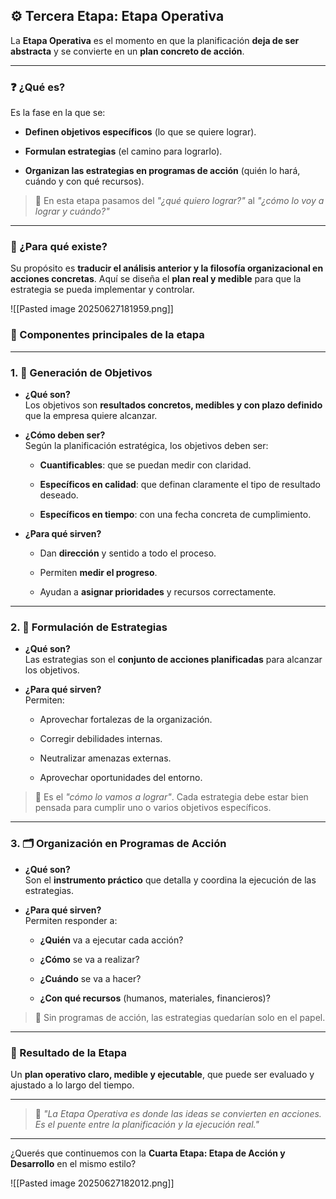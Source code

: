 ## ⚙️ Tercera Etapa: Etapa Operativa

La **Etapa Operativa** es el momento en que la planificación **deja de ser abstracta** y se convierte en un **plan concreto de acción**.

---

### ❓ ¿Qué es?

Es la fase en la que se:

- **Definen objetivos específicos** (lo que se quiere lograr).
    
- **Formulan estrategias** (el camino para lograrlo).
    
- **Organizan las estrategias en programas de acción** (quién lo hará, cuándo y con qué recursos).
    

> 📌 En esta etapa pasamos del _"¿qué quiero lograr?"_ al _"¿cómo lo voy a lograr y cuándo?"_

---

### 🎯 ¿Para qué existe?

Su propósito es **traducir el análisis anterior y la filosofía organizacional en acciones concretas**. Aquí se diseña el **plan real y medible** para que la estrategia se pueda implementar y controlar.

![[Pasted image 20250627181959.png]]


### 🧱 Componentes principales de la etapa

---

### 1. 🎯 Generación de Objetivos

- **¿Qué son?**  
    Los objetivos son **resultados concretos, medibles y con plazo definido** que la empresa quiere alcanzar.
    
- **¿Cómo deben ser?**  
    Según la planificación estratégica, los objetivos deben ser:
    
    - **Cuantificables**: que se puedan medir con claridad.
        
    - **Específicos en calidad**: que definan claramente el tipo de resultado deseado.
        
    - **Específicos en tiempo**: con una fecha concreta de cumplimiento.
        
- **¿Para qué sirven?**
    
    - Dan **dirección** y sentido a todo el proceso.
        
    - Permiten **medir el progreso**.
        
    - Ayudan a **asignar prioridades** y recursos correctamente.
        

---

### 2. 🧭 Formulación de Estrategias

- **¿Qué son?**  
    Las estrategias son el **conjunto de acciones planificadas** para alcanzar los objetivos.
    
- **¿Para qué sirven?**  
    Permiten:
    
    - Aprovechar fortalezas de la organización.
        
    - Corregir debilidades internas.
        
    - Neutralizar amenazas externas.
        
    - Aprovechar oportunidades del entorno.
        

> 📌 Es el _"cómo lo vamos a lograr"_. Cada estrategia debe estar bien pensada para cumplir uno o varios objetivos específicos.

---

### 3. 🗂️ Organización en Programas de Acción

- **¿Qué son?**  
    Son el **instrumento práctico** que detalla y coordina la ejecución de las estrategias.
    
- **¿Para qué sirven?**  
    Permiten responder a:
    
    - **¿Quién** va a ejecutar cada acción?
        
    - **¿Cómo** se va a realizar?
        
    - **¿Cuándo** se va a hacer?
        
    - **¿Con qué recursos** (humanos, materiales, financieros)?
        

> 📌 Sin programas de acción, las estrategias quedarían solo en el papel.

---

### 🧩 Resultado de la Etapa

Un **plan operativo claro, medible y ejecutable**, que puede ser evaluado y ajustado a lo largo del tiempo.

---

> 🧠 _"La Etapa Operativa es donde las ideas se convierten en acciones. Es el puente entre la planificación y la ejecución real."_

---

¿Querés que continuemos con la **Cuarta Etapa: Etapa de Acción y Desarrollo** en el mismo estilo?




![[Pasted image 20250627182012.png]]